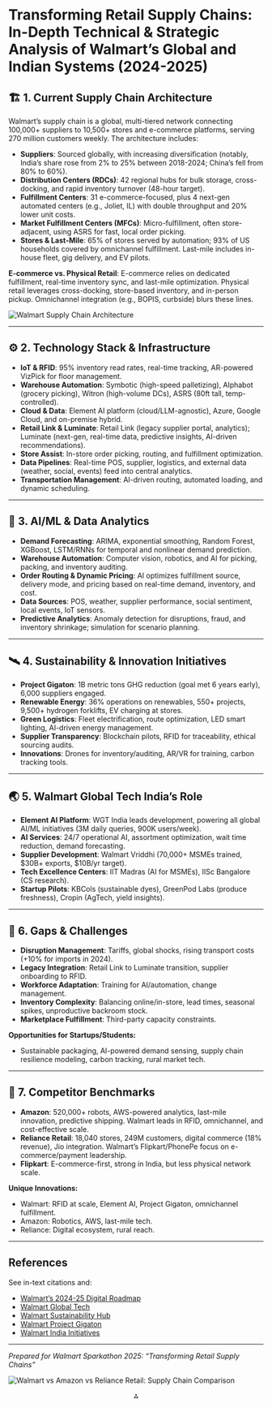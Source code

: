 # Transforming Retail Supply Chains: In-Depth Technical & Strategic Analysis of Walmart’s Global and Indian Systems (2024-2025)

## 🏗️ 1. Current Supply Chain Architecture

Walmart’s supply chain is a global, multi-tiered network connecting 100,000+ suppliers to 10,500+ stores and e-commerce platforms, serving 270 million customers weekly. The architecture includes:

- **Suppliers**: Sourced globally, with increasing diversification (notably, India’s share rose from 2% to 25% between 2018-2024; China’s fell from 80% to 60%).
- **Distribution Centers (RDCs)**: 42 regional hubs for bulk storage, cross-docking, and rapid inventory turnover (48-hour target).
- **Fulfillment Centers**: 31 e-commerce-focused, plus 4 next-gen automated centers (e.g., Joliet, IL) with double throughput and 20% lower unit costs.
- **Market Fulfillment Centers (MFCs)**: Micro-fulfillment, often store-adjacent, using ASRS for fast, local order picking.
- **Stores & Last-Mile**: 65% of stores served by automation; 93% of US households covered by omnichannel fulfillment. Last-mile includes in-house fleet, gig delivery, and EV pilots.

**E-commerce vs. Physical Retail**: E-commerce relies on dedicated fulfillment, real-time inventory sync, and last-mile optimization. Physical retail leverages cross-docking, store-based inventory, and in-person pickup. Omnichannel integration (e.g., BOPIS, curbside) blurs these lines.

![Walmart Supply Chain Architecture](https://pplx-res.cloudinary.com/image/upload/v1751563936/pplx_code_interpreter/e7322758_zemcty.jpg)

---

## ⚙️ 2. Technology Stack & Infrastructure

- **IoT & RFID**: 95% inventory read rates, real-time tracking, AR-powered VizPick for floor management.
- **Warehouse Automation**: Symbotic (high-speed palletizing), Alphabot (grocery picking), Witron (high-volume DCs), ASRS (80ft tall, temp-controlled).
- **Cloud & Data**: Element AI platform (cloud/LLM-agnostic), Azure, Google Cloud, and on-premise hybrid.
- **Retail Link & Luminate**: Retail Link (legacy supplier portal, analytics); Luminate (next-gen, real-time data, predictive insights, AI-driven recommendations).
- **Store Assist**: In-store order picking, routing, and fulfillment optimization.
- **Data Pipelines**: Real-time POS, supplier, logistics, and external data (weather, social, events) feed into central analytics.
- **Transportation Management**: AI-driven routing, automated loading, and dynamic scheduling.

---

## 🧠 3. AI/ML & Data Analytics

- **Demand Forecasting**: ARIMA, exponential smoothing, Random Forest, XGBoost, LSTM/RNNs for temporal and nonlinear demand prediction.
- **Warehouse Automation**: Computer vision, robotics, and AI for picking, packing, and inventory auditing.
- **Order Routing & Dynamic Pricing**: AI optimizes fulfillment source, delivery mode, and pricing based on real-time demand, inventory, and cost.
- **Data Sources**: POS, weather, supplier performance, social sentiment, local events, IoT sensors.
- **Predictive Analytics**: Anomaly detection for disruptions, fraud, and inventory shrinkage; simulation for scenario planning.

---

## 🛰️ 4. Sustainability & Innovation Initiatives

- **Project Gigaton**: 1B metric tons GHG reduction (goal met 6 years early), 6,000 suppliers engaged.
- **Renewable Energy**: 36% operations on renewables, 550+ projects, 9,500+ hydrogen forklifts, EV charging at stores.
- **Green Logistics**: Fleet electrification, route optimization, LED smart lighting, AI-driven energy management.
- **Supplier Transparency**: Blockchain pilots, RFID for traceability, ethical sourcing audits.
- **Innovations**: Drones for inventory/auditing, AR/VR for training, carbon tracking tools.

---

## 🌏 5. Walmart Global Tech India’s Role

- **Element AI Platform**: WGT India leads development, powering all global AI/ML initiatives (3M daily queries, 900K users/week).
- **AI Services**: 24/7 operational AI, assortment optimization, wait time reduction, demand forecasting.
- **Supplier Development**: Walmart Vriddhi (70,000+ MSMEs trained, $30B+ exports, $10B/yr target).
- **Tech Excellence Centers**: IIT Madras (AI for MSMEs), IISc Bangalore (CS research).
- **Startup Pilots**: KBCols (sustainable dyes), GreenPod Labs (produce freshness), Cropin (AgTech, yield insights).

---

## 🧩 6. Gaps & Challenges

- **Disruption Management**: Tariffs, global shocks, rising transport costs (+10% for imports in 2024).
- **Legacy Integration**: Retail Link to Luminate transition, supplier onboarding to RFID.
- **Workforce Adaptation**: Training for AI/automation, change management.
- **Inventory Complexity**: Balancing online/in-store, lead times, seasonal spikes, unproductive backroom stock.
- **Marketplace Fulfillment**: Third-party capacity constraints.

**Opportunities for Startups/Students:**
- Sustainable packaging, AI-powered demand sensing, supply chain resilience modeling, carbon tracking, rural market tech.

---

## 🎯 7. Competitor Benchmarks

- **Amazon**: 520,000+ robots, AWS-powered analytics, last-mile innovation, predictive shipping. Walmart leads in RFID, omnichannel, and cost-effective scale.
- **Reliance Retail**: 18,040 stores, 249M customers, digital commerce (18% revenue), Jio integration. Walmart’s Flipkart/PhonePe focus on e-commerce/payment leadership.
- **Flipkart**: E-commerce-first, strong in India, but less physical network scale.

**Unique Innovations:**
- Walmart: RFID at scale, Element AI, Project Gigaton, omnichannel fulfillment.
- Amazon: Robotics, AWS, last-mile tech.
- Reliance: Digital ecosystem, rural reach.

---

## References

See in-text citations and:
- [Walmart’s 2024-25 Digital Roadmap](https://www.grocerydoppio.com/articles/walmart-2024-25-a-six-pillar-roadmap-to-digital-retail-dominance)
- [Walmart Global Tech](https://tech.walmart.com/content/walmart-global-tech/en_us.html)
- [Walmart Sustainability Hub](https://www.walmartsustainabilityhub.com/sustainable-products)
- [Walmart Project Gigaton](https://business.edf.org/insights/walmart-project-gigaton-win-shows-how-to-cut-emissions-with-speed-scale/)
- [Walmart India Initiatives](https://corporate.walmart.com/about/international/markets/india)

---

*Prepared for Walmart Sparkathon 2025: “Transforming Retail Supply Chains”*

![Walmart vs Amazon vs Reliance Retail: Supply Chain Comparison](https://pplx-res.cloudinary.com/image/upload/v1751563970/pplx_code_interpreter/e57db8ce_l5jd8b.jpg)

<div style="text-align: center">⁂</div>
